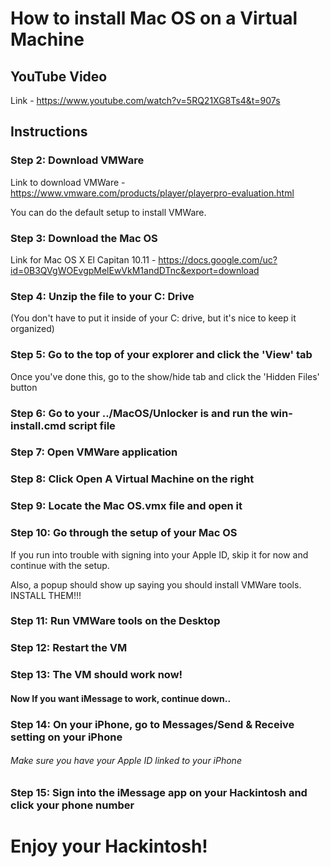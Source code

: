 # How to install Mac OS on a Virtual Machine

## YouTube Video
Link - https://www.youtube.com/watch?v=5RQ21XG8Ts4&t=907s

## Instructions

### Step 2: Download VMWare
Link to download VMWare - https://www.vmware.com/products/player/playerpro-evaluation.html

You can do the default setup to install VMWare.

### Step 3: Download the Mac OS
Link for Mac OS X El Capitan 10.11 - https://docs.google.com/uc?id=0B3QVgWOEvgpMelEwVkM1andDTnc&export=download

### Step 4: Unzip the file to your C: Drive
(You don't have to put it inside of your C: drive, but it's nice to keep it organized)

### Step 5: Go to the top of your explorer and click the 'View' tab
Once you've done this, go to the show/hide tab and click the 'Hidden Files' button

### Step 6: Go to your ../MacOS/Unlocker is and run the win-install.cmd script file

### Step 7: Open VMWare application

### Step 8: Click Open A Virtual Machine on the right

### Step 9: Locate the Mac OS.vmx file and open it

### Step 10: Go through the setup of your Mac OS
If you run into trouble with signing into your Apple ID, skip it for now and continue with the setup.

Also, a popup should show up saying you should install VMWare tools. INSTALL THEM!!!

### Step 11: Run VMWare tools on the Desktop

### Step 12: Restart the VM

### Step 13: The VM should work now!

#### Now If you want iMessage to work, continue down..

### Step 14: On your iPhone, go to Messages/Send & Receive setting on your iPhone
###### Make sure you have your Apple ID linked to your iPhone

### Step 15: Sign into the iMessage app on your Hackintosh and click your phone number

# Enjoy your Hackintosh!
